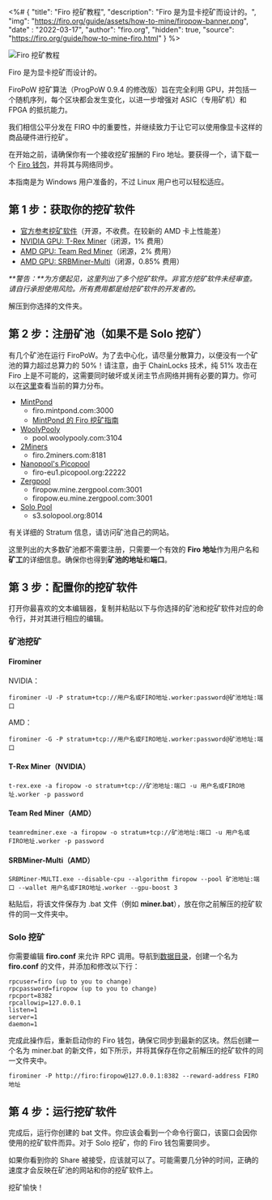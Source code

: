 <%# {
  "title": "Firo 挖矿教程",
  "description": "Firo 是为显卡挖矿而设计的。",
  "img": "https://firo.org/guide/assets/how-to-mine/firopow-banner.png",
  "date" : "2022-03-17",
  "author": "firo.org",
  "hidden": true,
  "source": "https://firo.org/guide/how-to-mine-firo.html"
} %>

![Firo 挖矿教程](https://firo.org/guide/assets/how-to-mine/firopow-banner.png#size=1920x960 "Firo 挖矿教程")

Firo 是为显卡挖矿而设计的。

FiroPoW 挖矿算法（ProgPoW 0.9.4 的修改版）旨在完全利用 GPU，并包括一个随机序列，每个区块都会发生变化，以进一步增强对 ASIC（专用矿机）和 FPGA 的抵抗能力。

我们相信公平分发在 FIRO 中的重要性，并继续致力于让它可以使用像显卡这样的商品硬件进行挖矿。

在开始之前，请确保你有一个接收挖矿报酬的 Firo 地址。要获得一个，请下载一个 [Firo 钱包](https://firo.org/zh-cn/get-firo/download/)，并将其与网络同步。

本指南是为 Windows 用户准备的，不过 Linux 用户也可以轻松适应。

## 第 1 步：获取你的挖矿软件

* [官方参考挖矿软件](github.com/firoorg/firominer/releases)（开源，不收费。在较新的 AMD 卡上性能差）
* [NVIDIA GPU: T-Rex Miner](github.com/trexminer/T-Rex/releases)（闭源，1% 费用）
* [AMD GPU: Team Red Miner](github.com/todxx/teamredminer/releases)（闭源，2% 费用）
* [AMD GPU: SRBMiner-Multi](github.com/doktor83/SRBMiner-Multi/releases)（闭源，0.85% 费用）

_**警告：**为方便起见，这里列出了多个挖矿软件。非官方挖矿软件未经审查。请自行承担使用风险。所有费用都是给挖矿软件的开发者的。_

解压到你选择的文件夹。

## 第 2 步：注册矿池（如果不是 Solo 挖矿）

有几个矿池在运行 FiroPoW。为了去中心化，请尽量分散算力，以便没有一个矿池的算力超过总算力的 50%！请注意，由于 ChainLocks 技术，纯 51% 攻击在 Firo 上是不可能的，这需要同时破坏或关闭主节点网络并拥有必要的算力。你可以在[这里](https://poolbay.io/crypto/317/firo)查看当前的算力分布。

* [MintPond](https://mintpond.com/#!/firo)
  * firo.mintpond.com:3000
  * [MintPond 的 Firo 挖矿指南](https://mintpond.com/getting-started-guide/firo)
* [WoolyPooly](https://woolypooly.com/en/coin/firo)
  * pool.woolypooly.com:3104
* [2Miners](https://2miners.com/firo-mining-pool)
  * firo.2miners.com:8181
* [Nanopool's Picopool](https://picopool.org/)
  * firo-eu1.picopool.org:22222
* [Zergpool](http://zergpool.com/)
  * firopow.mine.zergpool.com:3001
  * firopow.eu.mine.zergpool.com:3001
* [Solo Pool](https://firo.solopool.org/)
  * s3.solopool.org:8014

有关详细的 Stratum 信息，请访问矿池自己的网站。

这里列出的大多数矿池都不需要注册，只需要一个有效的 **Firo 地址**作为用户名和**矿工**的详细信息。确保你也得到**矿池的地址**和**端口**。

## 第 3 步：配置你的挖矿软件

打开你最喜欢的文本编辑器，复制并粘贴以下与你选择的矿池和挖矿软件对应的命令行，并对其进行相应的编辑。

### 矿池挖矿

#### Firominer

NVIDIA：
```
firominer -U -P stratum+tcp://用户名或FIRO地址.worker:password@矿池地址:端口
```
AMD：
```
firominer -G -P stratum+tcp://用户名或FIRO地址.worker:password@矿池地址:端口
```

#### T-Rex Miner（NVIDIA）

```
t-rex.exe -a firopow -o stratum+tcp://矿池地址:端口 -u 用户名或FIRO地址.worker -p password
```

#### Team Red Miner（AMD）

```
teamredminer.exe -a firopow -o stratum+tcp://矿池地址:端口 -u 用户名或FIRO地址.worker -p password
```

#### SRBMiner-Multi（AMD）

```
SRBMiner-MULTI.exe --disable-cpu --algorithm firopow --pool 矿池地址:端口 --wallet 用户名或FIRO地址.worker --gpu-boost 3
```

粘贴后，将该文件保存为 .bat 文件（例如 **miner.bat**），放在你之前解压的挖矿软件的同一文件夹中。

### Solo 挖矿

你需要编辑 **firo.conf** 来允许 RPC 调用。导航到[数据目录](https://github.com/firoorg/firo/wiki/Default-data-directories)，创建一个名为 **firo.conf** 的文件，并添加和修改以下行：

```
rpcuser=firo (up to you to change)
rpcpassword=firopow (up to you to change)
rpcport=8382
rpcallowip=127.0.0.1
listen=1
server=1
daemon=1
```

完成此操作后，重新启动你的 Firo 钱包，确保它同步到最新的区块。然后创建一个名为 miner.bat 的新文件，如下所示，并将其保存在你之前解压的挖矿软件的同一文件夹中。

```
firominer -P http://firo:firopow@127.0.0.1:8382 --reward-address FIRO地址
```

## 第 4 步：运行挖矿软件

完成后，运行你创建的 bat 文件。你应该会看到一个命令行窗口，该窗口会因你使用的挖矿软件而异。对于 Solo 挖矿，你的 Firo 钱包需要同步。

如果你看到你的 Share 被接受，应该就可以了。可能需要几分钟的时间，正确的速度才会反映在矿池的网站和你的挖矿软件上。

挖矿愉快！
